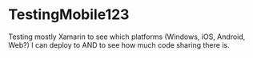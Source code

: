 # TestingMobile123
Testing mostly Xamarin to see which platforms (Windows, iOS, Android, Web?) I can deploy to AND to see how much code sharing there is.
